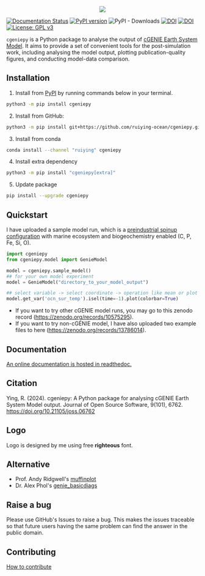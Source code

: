 <p align="center">
  <img src="logo.png"/>
</p>

[![Documentation Status](https://readthedocs.org/projects/cgeniepy/badge/?version=latest)](https://cgeniepy.readthedocs.io/en/latest/?badge=latest)
[![PyPI version](https://badge.fury.io/py/cgeniepy.svg)](https://badge.fury.io/py/cgeniepy)
![PyPI - Downloads](https://img.shields.io/pypi/dm/cgeniepy)
[![DOI](https://joss.theoj.org/papers/10.21105/joss.06762/status.svg)](https://doi.org/10.21105/joss.06762)
[![DOI](https://zenodo.org/badge/DOI/10.5281/zenodo.13799838.svg)](https://doi.org/10.5281/zenodo.13799838)
[![License: GPL v3](https://img.shields.io/badge/License-GPL%20v3-blue.svg)](https://www.gnu.org/licenses/gpl-3.0)

`cgeniepy` is a Python package to analyse the output of [cGENIE Earth System Model](https://www.seao2.info/mymuffin.html). It aims to provide a set of convenient tools for the post-simulation work, including analysing the model output, plotting publication-quality figures, and conducting model-data comparison.


## Installation

1. Install from [PyPI](https://pypi.org/project/cgeniepy/) by running commands below in your terminal.

```bash
python3 -m pip install cgeniepy
```

2. Install from GitHub:

```bash
python3 -m pip install git+https://github.com/ruiying-ocean/cgeniepy.git@master
```
3. Install from conda
```bash
conda install --channel "ruiying" cgeniepy
```
 
4. Install extra dependency
```bash
python3 -m pip install "cgeniepy[extra]"
```

5. Update package
```bash
pip install --upgrade cgeniepy
```


## Quickstart
I have uploaded a sample model run, which is a [preindustrial spinup configuration](https://doi.org/10.5194/gmd-17-1729-2024) with marine ecosystem and biogeochemistry enabled (C, P, Fe, Si, O). 

```python
import cgeniepy
from cgeniepy.model import GenieModel

model = cgeniepy.sample_model()
## for your own model experiment
model = GenieModel("directory_to_your_model_output")

## select variable -> select coordinate -> operation like mean or plot
model.get_var('ocn_sur_temp').isel(time=-1).plot(colorbar=True)
```

* If you want to try other cGENIE model runs, you may go to this zenodo record (https://zenodo.org/records/10575295). 
* If you want to try non-cGENIE model, I have also uploaded two example files to here (https://zenodo.org/records/13786014). 


## Documentation

[An online documentation is hosted in readthedoc.](https://cgeniepy.readthedocs.io/en/latest/)



## Citation

Ying, R. (2024). cgeniepy: A Python package for analysing cGENIE Earth System Model output. Journal of Open Source Software, 9(101), 6762. https://doi.org/10.21105/joss.06762

## Logo

Logo is designed by me using free **righteous** font.

## Alternative
* Prof. Andy Ridgwell's [muffinplot](https://github.com/derpycode/muffinplot)
* Dr. Alex Phol's [genie_basicdiags](https://github.com/alexpohl/genie_basicdiags/)

## Raise a bug

Please use GitHub's Issues to raise a bug. This makes the issues traceable so that future users having the same problem can find the answer in the public domain.

## Contributing

[How to contribute](CONTRIBUTING.md)
